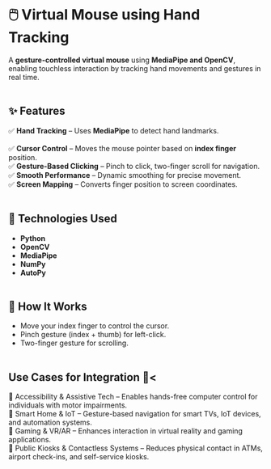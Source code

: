 # 🖱️ Virtual Mouse using Hand Tracking  

A **gesture-controlled virtual mouse** using **MediaPipe and OpenCV**, enabling touchless interaction by tracking hand movements and gestures in real time.<br><br>  

## ✨ Features<br>
✅ **Hand Tracking** – Uses **MediaPipe** to detect hand landmarks.<br>  
✅ **Cursor Control** – Moves the mouse pointer based on **index finger** position.  <br>
✅ **Gesture-Based Clicking** – Pinch to click, two-finger scroll for navigation.  <br>
✅ **Smooth Performance** – Dynamic smoothing for precise movement.  <br>
✅ **Screen Mapping** – Converts finger position to screen coordinates. <br> <br>

## 📌 Technologies Used  <br>
- **Python**  <br>
- **OpenCV**  <br>
- **MediaPipe**  <br>
- **NumPy**  <br>
- **AutoPy**  <br><br>

## 🎯 How It Works<br>
- Move your index finger to control the cursor.<br>
- Pinch gesture (index + thumb) for left-click.<br>
- Two-finger gesture for scrolling.<br><br>

## Use Cases for Integration 🚀<<br>
🔹 Accessibility & Assistive Tech – Enables hands-free computer control for individuals with motor impairments.<br>
🔹 Smart Home & IoT – Gesture-based navigation for smart TVs, IoT devices, and automation systems.<br>
🔹 Gaming & VR/AR – Enhances interaction in virtual reality and gaming applications.<br>
🔹 Public Kiosks & Contactless Systems – Reduces physical contact in ATMs, airport check-ins, and self-service kiosks.<br>
